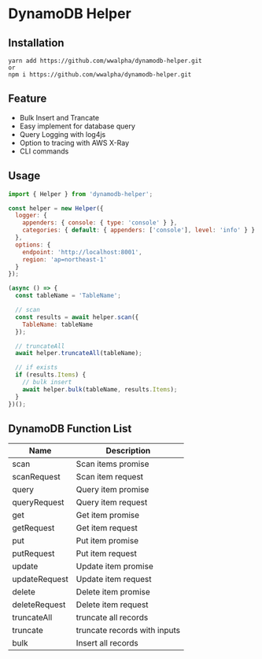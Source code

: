 # DynamoDB Helper

## Installation

```
yarn add https://github.com/wwalpha/dynamodb-helper.git
or
npm i https://github.com/wwalpha/dynamodb-helper.git
```

## Feature

- Bulk Insert and Trancate
- Easy implement for database query
- Query Logging with log4js
- Option to tracing with AWS X-Ray
- CLI commands

## Usage

```js
import { Helper } from 'dynamodb-helper';

const helper = new Helper({
  logger: {
    appenders: { console: { type: 'console' } },
    categories: { default: { appenders: ['console'], level: 'info' } }
  },
  options: {
    endpoint: 'http://localhost:8001',
    region: 'ap=northeast-1'
  }
});

(async () => {
  const tableName = 'TableName';

  // scan
  const results = await helper.scan({
    TableName: tableName
  });

  // truncateAll
  await helper.truncateAll(tableName);

  // if exists
  if (results.Items) {
    // bulk insert
    await helper.bulk(tableName, results.Items);
  }
})();
```

## DynamoDB Function List

| Name          | Description                  |
| ------------- | ---------------------------- |
| scan          | Scan items promise           |
| scanRequest   | Scan item request            |
| query         | Query item promise           |
| queryRequest  | Query item request           |
| get           | Get item promise             |
| getRequest    | Get item request             |
| put           | Put item promise             |
| putRequest    | Put item request             |
| update        | Update item promise          |
| updateRequest | Update item request          |
| delete        | Delete item promise          |
| deleteRequest | Delete item request          |
| truncateAll   | truncate all records         |
| truncate      | truncate records with inputs |
| bulk          | Insert all records           |
